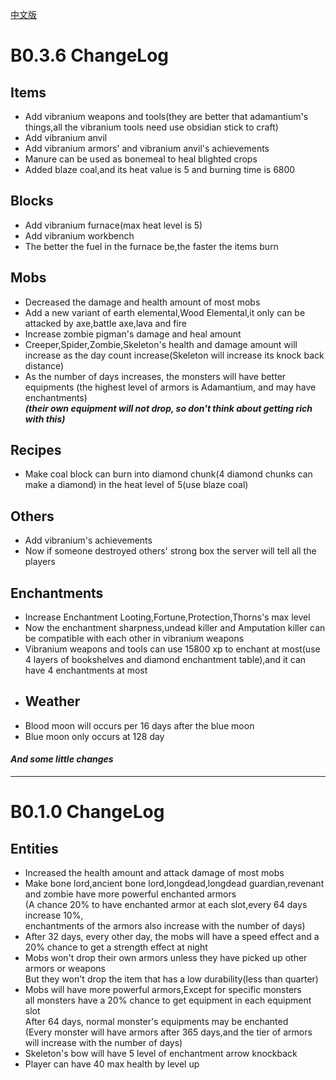 [中文版](https://github.com/XiaoYuOvO/MITE-ITE/blob/master/ChangeLogCN.md)
# B0.3.6 ChangeLog
## Items
* Add vibranium weapons and tools(they are better that adamantium's things,all the vibranium tools need use obsidian stick to craft) 
* Add vibranium anvil
* Add vibranium armors' and vibranium anvil's achievements
* Manure can be used as bonemeal to heal blighted crops
* Added blaze coal,and its heat value is 5 and burning time is 6800
## Blocks
* Add vibranium furnace(max heat level is 5)
* Add vibranium workbench
* The better the fuel in the furnace be,the faster the items burn
## Mobs
* Decreased the damage and health amount of most mobs
* Add a new variant of earth elemental,Wood Elemental,it only can be attacked by axe,battle axe,lava and fire
* Increase zombie pigman's damage and heal amount
* Creeper,Spider,Zombie,Skeleton's health and damage amount will increase as the day count increase(Skeleton will increase its knock back distance)
* As the number of days increases, the monsters will have better equipments (the highest level of armors is Adamantium, and may have enchantments)\
    _**(their own equipment will not drop, so don't think about getting rich with this)**_
## Recipes
* Make coal block can burn into diamond chunk(4 diamond chunks can make a diamond) in the heat level of 5(use blaze coal)
## Others
* Add vibranium's achievements
* Now if someone destroyed others' strong box the server will tell all the players
## Enchantments
* Increase Enchantment Looting,Fortune,Protection,Thorns's max level
* Now the enchantment sharpness,undead killer and Amputation killer can be compatible with each other in vibranium weapons
* Vibranium weapons and tools can use 15800 xp to enchant at most(use 4 layers of bookshelves and diamond enchantment table),and it can have 4 enchantments at most
* ## Weather
* Blood moon will occurs per 16 days after the blue moon
* Blue moon only occurs at 128 day
#### _And some little changes_

---
# B0.1.0 ChangeLog
## Entities
* Increased the health amount and attack damage of most mobs
* Make bone lord,ancient bone lord,longdead,longdead guardian,revenant and zombie have more powerful enchanted armors\
    (A chance 20% to have enchanted armor at each slot,every 64 days increase 10%,\
    enchantments of the armors also increase with the number of days)
* After 32 days, every other day, the mobs will have a speed effect and a 20% chance to get a strength effect at night
* Mobs won't drop their own armors unless they have picked up other armors or weapons\
    But they won't drop the item that has a low durability(less than quarter) 
* Mobs will have more powerful armors,Except for specific monsters\
    all monsters have a 20% chance to get equipment in each equipment slot\
    After 64 days, normal monster's equipments may be enchanted\
    (Every monster will have armors after 365 days,and the tier of armors will increase with the number of days)
* Skeleton's bow will have 5 level of enchantment arrow knockback
* Player can have 40 max health by level up